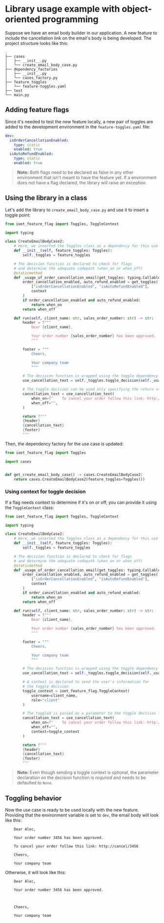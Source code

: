 # Library usage example with object-oriented programming

Suppose we have an email body builder in our application. A new feature to include the cancellation link on the email's body is being developed. The project structure looks like this:

```
.
├── cases
│   ├── __init__.py
│   └── create_email_body_case.py
├── dependency_factories
│   ├── __init__.py
│   └── cases_factory.py
├── feature_toggles
│   └── feature-toggles.yaml
├── test
└── main.py

```

## Adding feature flags
Since it's needed to test the new feature locally, a new pair of toggles are added to the development environment in the `feature-toggles.yaml` file:

```yaml
dev:
  isOrderCancellationEnabled:
    type: static
    enabled: true
  isAutoRefundEnabled:
    type: static
    enabled: true
```

> **Note:** Both flags need to be declared as false in any other environment that isn't meant to have the feature yet. If a environment does not have a flag declared, the library will raise an exception.

## Using the library in a class
Let's add the library to `create_email_body_case.py` and use it to insert a toggle point:
```python
from ioet_feature_flag import Toggles, ToggleContext

import typing

class CreateEmailBodyCase2:
    # Here, we inserted the Toggles class as a dependency for this use case
    def __init__(self, feature_toggles: Toggles):
        self._toggles = feature_toggles

    # The decision function is declared to check for flags
    # and determine the adequate codepath (when_on or when_off)
    @staticmethod
    def _usage_of_order_cancellation_email(get_toggles: typing.Callable, when_on, when_off, context: ToggleContext=None):
        order_cancellation_enabled, auto_refund_enabled = get_toggles(
            ["isOrderCancellationEnabled", "isAutoRefundEnabled"],
            context
        )
        if order_cancellation_enabled and auto_refund_enabled:
            return when_on
        return when_off

    def run(self, client_name: str, sales_order_number: str) -> str:
        header = f"""
            Dear {client_name},

            Your order number {sales_order_number} has been approved.
            """

        footer = """
            Cheers,

            Your company team
            """

        # The decision function is wrapped using the toggle dependency
        use_cancellation_text = self._toggles.toggle_decision(self._usage_of_order_cancellation_email)

        # The toggle decision can be used only specifying the return values
        cancellation_text = use_cancellation_text(
            when_on=f"    To cancel your order follow this link: http://cancel/{sales_order_number}",
            when_off="",
        )

        return f"""
        {header}
        {cancellation_text}
        {footer}
        """

```

Then, the dependency factory for the use case is updated:
```python
from ioet_feature_flag import Toggles

import cases


def get_create_email_body_case() -> cases.CreateEmailBodyCase2:
    return cases.CreateEmailBodyCase2(feature_toggles=Toggles())

```

### Using context for toggle decision
If a flag needs context to determine if it's on or off, you can provide it using the `ToggleContext` class:
```python
from ioet_feature_flag import Toggles, ToggleContext

import typing

class CreateEmailBodyCase2:
    # Here, we inserted the Toggles class as a dependency for this use case
    def __init__(self, feature_toggles: Toggles):
        self._toggles = feature_toggles

    # The decision function is declared to check for flags
    # and determine the adequate codepath (when_on or when_off)
    @staticmethod
    def _usage_of_order_cancellation_email(get_toggles: typing.Callable, when_on, when_off, context: ToggleContext=None):
        order_cancellation_enabled, auto_refund_enabled = get_toggles(
            ["isOrderCancellationEnabled", "isAutoRefundEnabled"],
            context
        )
        if order_cancellation_enabled and auto_refund_enabled:
            return when_on
        return when_off

    def run(self, client_name: str, sales_order_number: str) -> str:
        header = f"""
            Dear {client_name},

            Your order number {sales_order_number} has been approved.
            """

        footer = """
            Cheers,

            Your company team
            """

        # The decision function is wrapped using the toggle dependency
        use_cancellation_text = self._toggles.toggle_decision(self._usage_of_order_cancellation_email)

        # A context is declared to send the user's information for
        # the toggle decision
        toggle_context = ioet_feature_flag.ToggleContext(
            username=client_name,
            role="client"
        )

        # The toggled is passed as a parameter to the toggle decision function
        cancellation_text = use_cancellation_text(
            when_on=f"    To cancel your order follow this link: http://cancel/{sales_order_number}",
            when_off="",
            context=toggle_context
        )

        return f"""
        {header}
        {cancellation_text}
        {footer}
        """

```
> **Note:** Even though sending a toggle context is optional, the parameter declaration on the decision function is *required* and needs to be defaulted to `None`.

## Toggling behavior
Now the use case is ready to be used locally with the new feature. Providing that the environment variable is set to `dev`, the email body will look like this:
```
    Dear Alec,

    Your order number 3456 has been approved.
    
    To cancel your order follow this link: http://cancel/3456

    Cheers,

    Your company team
```

Otherwise, it will look like this:

```
    Dear Alec,

    Your order number 3456 has been approved.
    


    Cheers,

    Your company team

```



